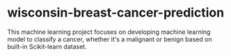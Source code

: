 # wisconsin-breast-cancer-prediction
This machine learning project focuses on developing machine learning model to classify a cancer, whether it's a malignant or benign based on built-in Scikit-learn dataset.
